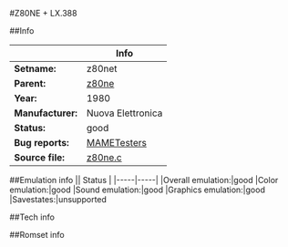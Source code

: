 #Z80NE + LX.388

##Info

||Info|
|-----|-----|
|**Setname:**|z80net
|**Parent:**|[z80ne](z80ne.md)
|**Year:**|1980
|**Manufacturer:**|Nuova Elettronica
|**Status:**|good
|**Bug reports:**|[MAMETesters](http://mametesters.org/view_all_set.php?type=1&temporary=y&search=z80ne.c)
|**Source file:**|[z80ne.c](https://github.com/mamedev/mame/blob/master/src/mess/drivers/z80ne.c)

##Emulation info
|| Status |
|-----|-----|
|Overall emulation:|good
|Color emulation:|good
|Sound emulation:|good
|Graphics emulation:|good
|Savestates:|unsupported

##Tech info

##Romset info

<!--- START OF EDITED COMMENT DO NOT TOUCH TEXT ABOVE-->
